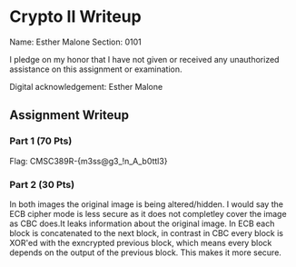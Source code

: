 # Crypto II Writeup

Name: Esther Malone
Section: 0101

I pledge on my honor that I have not given or received any unauthorized
assistance on this assignment or examination.

Digital acknowledgement: Esther Malone

## Assignment Writeup

### Part 1 (70 Pts)
Flag: CMSC389R-{m3ss@g3_!n_A_b0ttl3}
### Part 2 (30 Pts)

In both images the original image is being altered/hidden. I would say the ECB cipher mode is less secure as it does not completley cover the image as CBC does.It leaks information about the original image. In ECB each block is concatenated to the next block, in contrast in CBC every block is XOR'ed with the exncrypted previous block, which means every block depends on the output of the previous block. This makes it more secure. 
